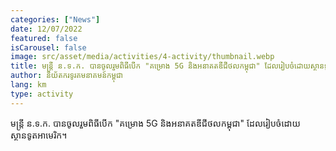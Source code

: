 ```yaml
---
categories: ["News"]
date: 12/07/2022
featured: false
isCarousel: false
image: src/asset/media/activities/4-activity/thumbnail.webp
title: មន្រ្តី ន.ទ.ក. បានចូលរួមពិធីបើក "គម្រោង 5G និងអនាគតឌីជីថលកម្ពុជា" ដែលរៀបចំដោយស្ថានទូតអាមេរិក
author: និយ័តករទូរគមនាគមន៍កម្ពុជា
lang: km
type: activity
---
```


មន្រ្តី ន.ទ.ក. បានចូលរួមពិធីបើក "គម្រោង 5G និងអនាគតឌីជីថលកម្ពុជា" ដែលរៀបចំដោយស្ថានទូតអាមេរិក។
